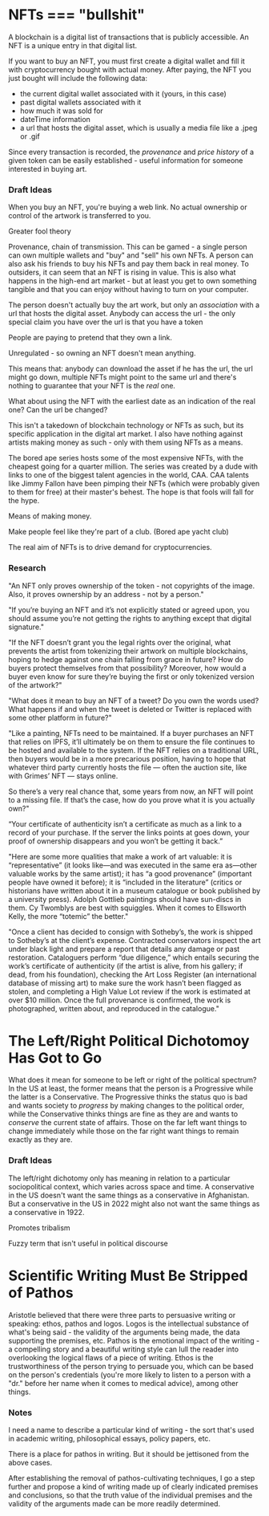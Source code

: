 # NFTs === "bullshit"
A blockchain is a digital list of transactions that is publicly accessible. An NFT is a unique entry in that digital list. 

If you want to buy an NFT, you must first create a digital wallet and fill it with cryptocurrency bought with actual money. After paying, the NFT you just bought will include the following data: 

* the current digital wallet associated with it (yours, in this case)
* past digital wallets associated with it
* how much it was sold for
* dateTime information
* a url that hosts the digital asset, which is usually a media file like a .jpeg or .gif

Since every transaction is recorded, the _provenance_ and _price history_ of a given token can be easily established - useful information for someone interested in buying art.

### Draft Ideas

When you buy an NFT, you're buying a web link. No actual ownership or control of the artwork is transferred to you.

Greater fool theory

Provenance, chain of transmission. This can be gamed - a single person can own multiple wallets and "buy" and "sell" his own NFTs. A person can also ask his friends to buy his NFTs and pay them back in real money. To outsiders, it can seem that an NFT is rising in value. This is also what happens in the high-end art market - but at least you get to own something tangible and that you can enjoy without having to turn on your computer. 

The person doesn't actually buy the art work, but only an _association_ with a url that hosts the digital asset. Anybody can access the url - the only special claim you have over the url is that you have a token 

People are paying to pretend that they own a link.

Unregulated - so owning an NFT doesn't mean anything.


This means that: anybody can download the asset if he has the url, the url might go down, multiple NFTs might point to the same url and there's nothing to guarantee that your NFT is the _real_ one. 

What about using the NFT with the earliest date as an indication of the real one? Can the url be changed?

This isn't a takedown of blockchain technology or NFTs as such, but its specific application in the digital art market. I also have nothing against artists making money as such - only with them using NFTs as a means.

The bored ape series hosts some of the most expensive NFTs, with the cheapest going for a quarter million. The series was created by a dude with links to one of the biggest talent agencies in the world, CAA. CAA talents like Jimmy Fallon have been pimping their NFTs (which were probably given to them for free) at their master's behest. The hope is that fools will fall for the hype.

Means of making money.

Make people feel like they're part of a club. (Bored ape yacht club)

The real aim of NFTs is to drive demand for cryptocurrencies.

### Research

"An NFT only proves ownership of the token - not copyrights of the image. Also, it proves ownership by an address - not by a person."

"If you’re buying an NFT and it’s not explicitly stated or agreed upon, you should assume you’re not getting the rights to anything except that digital signature."

"If the NFT doesn’t grant you the legal rights over the original, what prevents the artist from tokenizing their artwork on multiple blockchains, hoping to hedge against one chain falling from grace in future? How do buyers protect themselves from that possibility? Moreover, how would a buyer even know for sure they’re buying the first or only tokenized version of the artwork?"

"What does it mean to buy an NFT of a tweet? Do you own the words used? What happens if and when the tweet is deleted or Twitter is replaced with some other platform in future?"

"Like a painting, NFTs need to be maintained. If a buyer purchases an NFT that relies on IPFS, it’ll ultimately be on them to ensure the file continues to be hosted and available to the system. If the NFT relies on a traditional URL, then buyers would be in a more precarious position, having to hope that whatever third party currently hosts the file — often the auction site, like with Grimes’ NFT — stays online.

So there’s a very real chance that, some years from now, an NFT will point to a missing file. If that’s the case, how do you prove what it is you actually own?"

“Your certificate of authenticity isn’t a certificate as much as a link to a record of your purchase. If the server the links points at goes down, your proof of ownership disappears and you won’t be getting it back.”

"Here are some more qualities that make a work of art valuable: it is “representative” (it looks like—and was executed in the same era as—other valuable works by the same artist); it has “a good provenance” (important people have owned it before); it is “included in the literature” (critics or historians have written about it in a museum catalogue or book published by a university press). Adolph Gottlieb paintings should have sun-discs in them. Cy Twomblys are best with squiggles. When it comes to Ellsworth Kelly, the more “totemic” the better."

"Once a client has decided to consign with Sotheby’s, the work is shipped to Sotheby’s at the client’s expense. Contracted conservators inspect the art under black light and prepare a report that details any damage or past restoration. Cataloguers perform “due diligence,” which entails securing the work’s certificate of authenticity (if the artist is alive, from his gallery; if dead, from his foundation), checking the Art Loss Register (an international database of missing art) to make sure the work hasn’t been flagged as stolen, and completing a High Value Lot review if the work is estimated at over $10 million. Once the full provenance is confirmed, the work is photographed, written about, and reproduced in the catalogue."

# The Left/Right Political Dichotomoy Has Got to Go

What does it mean for someone to be left or right of the political spectrum? In the US at least, the former means that the person is a Progressive while the latter is a Conservative. The Progressive thinks the status quo is bad and wants society to _progress_ by making changes to the political order, while the Conservative thinks things are fine as they are and wants to _conserve_ the current state of affairs. Those on the far left want things to change immediately while those on the far right want things to remain exactly as they are. 

### Draft Ideas

The left/right dichotomy only has meaning in relation to a particular sociopolitical context, which varies across space and time. A conservative in the US doesn't want the same things as a conservative in Afghanistan. But a conservative in the US in 2022 might also not want the same things as a conservative in 1922.

Promotes tribalism

Fuzzy term that isn't useful in political discourse

# Scientific Writing Must Be Stripped of Pathos

Aristotle believed that there were three parts to persuasive writing or speaking: ethos, pathos and logos. Logos is the intellectual substance of what's being said - the validity of the arguments being made, the data supporting the premises, etc. Pathos is the emotional impact of the writing - a compelling story and a beautiful writing style can lull the reader into overlooking the logical flaws of a piece of writing. Ethos is the trustworthiness of the person trying to persuade you, which can be based on the person's credentials (you're more likely to listen to a person with a "dr." before her name when it comes to medical advice), among other things. 

### Notes

I need a name to describe a particular kind of writing - the sort that's used in academic writing, philosophical essays, policy papers, etc. 

There is a place for pathos in writing. But it should be jettisoned from the above cases.

After establishing the removal of pathos-cultivating techniques, I go a step further and propose a kind of writing made up of clearly indicated premises and conclusions, so that the truth value of the individual premises and the validity of the arguments made can be more readily determined. 














